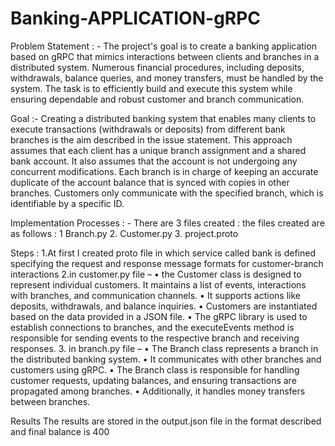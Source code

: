 # Banking-APPLICATION-gRPC

Problem Statement : -
The project's goal is to create a banking application based on gRPC that mimics interactions between clients and branches in a distributed system. Numerous financial procedures, including deposits, withdrawals, balance queries, and money transfers, must be handled by the system. The task is to efficiently build and execute this system while ensuring dependable and robust customer and branch communication.

Goal :-
Creating a distributed banking system that enables many clients to execute transactions (withdrawals or deposits) from different bank branches is the aim described in the issue statement. This approach assumes that each client has a unique branch assignment and a shared bank account. It also assumes that the account is not undergoing any concurrent modifications.
Each branch is in charge of keeping an accurate duplicate of the account balance that is synced with copies in other branches. Customers only communicate with the specified branch, which is identifiable by a specific ID.


Implementation Processes : - 
There are 3 files created : the files created are as follows : 1 Branch.py
2. Customer.py
3. project.proto

Steps :
1.At first I created proto file in which service called bank is defined specifying the request and response message formats for customer-branch interactions
2.in customer.py file –
• the Customer class is designed to represent individual customers. It maintains a list of events, interactions with branches, and communication channels.
• It supports actions like deposits, withdrawals, and balance inquiries.
• Customers are instantiated based on the data provided in a JSON file.
• The gRPC library is used to establish connections to branches, and the executeEvents method is responsible for sending events to the respective branch and receiving responses.
3. in branch.py file –
• The Branch class represents a branch in the distributed banking system.
• It communicates with other branches and customers using gRPC.
• The Branch class is responsible for handling customer requests, updating balances, and ensuring transactions are propagated among branches.
• Additionally, it handles money transfers between branches.

Results
The results are stored in the output.json file in the format described and final balance is 400
